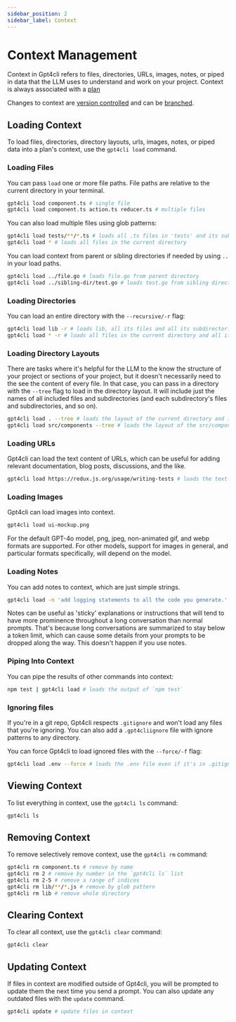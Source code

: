 ```yaml
---
sidebar_position: 2
sidebar_label: Context
---
```


# Context Management

Context in Gpt4cli refers to files, directories, URLs, images, notes, or piped in data that the LLM uses to understand and work on your project. Context is always associated with a [plan](./plans.md)

Changes to context are [version controlled](./version-control.md) and can be [branched](./branches.md).

## Loading Context

To load files, directories, directory layouts, urls, images, notes, or piped data into a plan's context, use the `gpt4cli load` command.

### Loading Files

You can pass `load` one or more file paths. File paths are relative to the current directory in your terminal.

```bash
gpt4cli load component.ts # single file
gpt4cli load component.ts action.ts reducer.ts # multiple files
```

You can also load multiple files using glob patterns:

```bash
gpt4cli load tests/**/*.ts # loads all .ts files in 'tests' and its subdirectories
gpt4cli load * # loads all files in the current directory
```

You can load context from parent or sibling directories if needed by using `..` in your load paths.

```bash
gpt4cli load ../file.go # loads file.go from parent directory
gpt4cli load ../sibling-dir/test.go # loads test.go from sibling directory
```

### Loading Directories

You can load an entire directory with the `--recursive/-r` flag:

```bash
gpt4cli load lib -r # loads lib, all its files and all its subdirectories
gpt4cli load * -r # loads all files in the current directory and all its subdirectories
```

### Loading Directory Layouts

There are tasks where it's helpful for the LLM to the know the structure of your project or sections of your project, but it doesn't necessarily need to the see the content of every file. In that case, you can pass in a directory with the `--tree` flag to load in the directory layout. It will include just the names of all included files and subdirectories (and each subdirectory's files and subdirectories, and so on).

```bash
gpt4cli load . --tree # loads the layout of the current directory and its subdirectories (file names only)
gpt4cli load src/components --tree # loads the layout of the src/components directory
```

### Loading URLs

Gpt4cli can load the text content of URLs, which can be useful for adding relevant documentation, blog posts, discussions, and the like.

```bash
gpt4cli load https://redux.js.org/usage/writing-tests # loads the text-only content of the url
```

### Loading Images

Gpt4cli can load images into context.

```bash
gpt4cli load ui-mockup.png
```

For the default GPT-4o model, png, jpeg, non-animated gif, and webp formats are supported. For other models, support for images in general, and particular formats specifically, will depend on the model.

### Loading Notes

You can add notes to context, which are just simple strings.

```bash
gpt4cli load -n 'add logging statements to all the code you generate.' # load a note into context
```

Notes can be useful as 'sticky' explanations or instructions that will tend to have more prominence throughout a long conversation than normal prompts. That's because long conversations are summarized to stay below a token limit, which can cause some details from your prompts to be dropped along the way. This doesn't happen if you use notes.

### Piping Into Context

You can pipe the results of other commands into context:

```bash
npm test | gpt4cli load # loads the output of `npm test`
```

### Ignoring files

If you're in a git repo, Gpt4cli respects `.gitignore` and won't load any files that you're ignoring. You can also add a `.gpt4cliignore` file with ignore patterns to any directory.

You can force Gpt4cli to load ignored files with the `--force/-f` flag:

```bash
gpt4cli load .env --force # loads the .env file even if it's in .gitignore or .gpt4cliignore
```

## Viewing Context

To list everything in context, use the `gpt4cli ls` command:

```bash
gpt4cli ls
```

## Removing Context

To remove selectively remove context, use the `gpt4cli rm` command:

```bash
gpt4cli rm component.ts # remove by name
gpt4cli rm 2 # remove by number in the `gpt4cli ls` list
gpt4cli rm 2-5 # remove a range of indices
gpt4cli rm lib/**/*.js # remove by glob pattern
gpt4cli rm lib # remove whole directory
```

## Clearing Context

To clear all context, use the `gpt4cli clear` command:

```bash
gpt4cli clear
```

## Updating Context

If files in context are modified outside of Gpt4cli, you will be prompted to update them the next time you send a prompt. You can also update any outdated files with the `update` command.

```bash
gpt4cli update # update files in context
```